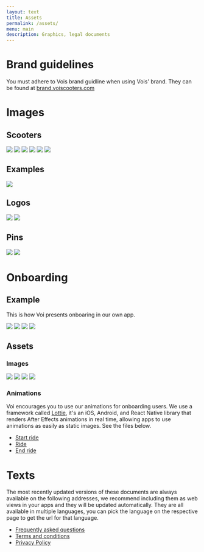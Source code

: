 ```yaml
---
layout: text
title: Assets
permalink: /assets/
menu: main
description: Graphics, legal documents
---
```

# Brand guidelines
You must adhere to Vois brand guidline when using Vois' brand. They can be found at [brand.voiscooters.com](https://brand.voiscooters.com/)

# Images

## Scooters
![](/assets/images/user/scooter1.png)
![](/assets/images/user/scooter2.png)
![](/assets/images/user/scooter3.png)
![](/assets/images/user/scooter4.jpg)
![](/assets/images/user/scooter5.jpg)
![](/assets/images/user/scooter6.jpg)

## Examples
![](/assets/images/user/example.png)

## Logos
![](/assets/images/user/logo_coral.svg)
![](/assets/images/user/logo_white.svg)

## Pins
![](/assets/images/user/pin_logo.svg)
![](/assets/images/user/pin_scooter.svg)


# Onboarding
## Example
This is how Voi presents onboaring in our own app.

![](/assets/images/user/onboarding1.png)
![](/assets/images/user/onboarding2.png)
![](/assets/images/user/onboarding3.png)
![](/assets/images/user/onboarding4.png)

## Assets
### Images
![](/assets/images/user/ic1.svg)
![](/assets/images/user/ic2.svg)
![](/assets/images/user/ic3.svg)
![](/assets/images/user/ic4.svg)

### Animations
Voi encourages you to use our animations for onboarding users. We use a framework called [Lottie](https://lottiefiles.com/), it's an iOS, Android, and React Native library that renders After Effects animations in real time, allowing apps to use animations as easily as static images. See the files below.

* [Start ride](https://lottiefiles.com/share/ereItg)
* [Ride](https://lottiefiles.com/share/RG6Ywh)
* [End ride](https://lottiefiles.com/share/jnJW21)

# Texts
The most recently updated versions of these documents are always available on the following addresses, we recommend including them as web views in your apps and they will be updated automatically. They are all available in multiple languages, you can pick the language on the respective page to get the url for that language.

* [Frequently asked questions](https://www.voiscooters.com/faq/)
* [Terms and conditions](https://www.voiscooters.com/voi-user-agreement-12rr/)
* [Privacy Policy](https://www.voiscooters.com/legal/voi-privacy-policy/)